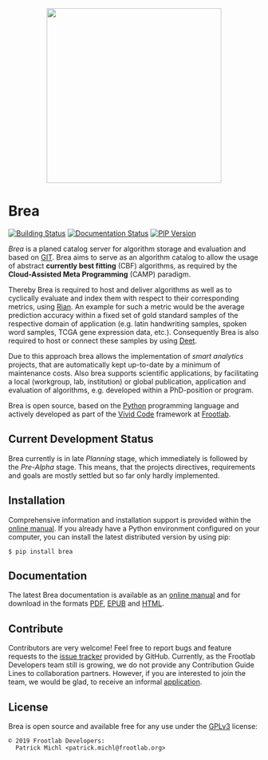 <div align="center">
  <img src="https://www.frootlab.org/images/fig/vivid-store.svg" width=350px>
</div>

Brea
====

[![Building Status](https://travis-ci.org/frootlab/brea.svg?branch=master)](https://travis-ci.org/frootlab/brea)
[![Documentation Status](https://readthedocs.org/projects/brea/badge/?version=latest)](https://brea.readthedocs.io/en/latest/?badge=latest)
[![PIP Version](https://badge.fury.io/py/brea.svg)](https://badge.fury.io/py/brea)

*Brea* is a planed catalog server for algorithm storage and evaluation and
based on [GIT](https://git-scm.com/). Brea aims to serve as an algorithm
catalog to allow the usage of abstract **currently best fitting** (CBF)
algorithms, as required by the **Cloud-Assisted Meta Programming** (CAMP)
paradigm.

Thereby Brea is required to host and deliver algorithms as well as to cyclically
evaluate and index them with respect to their corresponding metrics, using
[Rian](https://www.frootlab.org/rian). An example for such a metric would be the
average prediction accuracy within a fixed set of gold standard samples of the
respective domain of application (e.g. latin handwriting samples, spoken word
samples, TCGA gene expression data, etc.). Consequently Brea is also required to
host or connect these samples by using [Deet](https://www.frootlab.org/deet).

Due to this approach brea allows the implementation of *smart analytics*
projects, that are automatically kept up-to-date by a minimum of maintenance
costs. Also brea supports scientific applications, by facilitating a local
(workgroup, lab, institution) or global publication, application and evaluation
of algorithms, e.g. developed within a PhD-position or program.

Brea is open source, based on the [Python](https://www.python.org/)
programming language and actively developed as part of the
[Vivid Code](https://www.frootlab.org/vivid) framework at
[Frootlab](https://www.frootlab.org).

Current Development Status
--------------------------

Brea currently is in late *Planning* stage, which immediately is followed by
the *Pre-Alpha* stage. This means, that the projects directives, requirements
and goals are mostly settled but so far only hardly implemented.

Installation
------------

Comprehensive information and installation support is provided within the
[online manual](https://brea.readthedocs.io/en/latest/). If you already have a
Python environment configured on your computer, you can install the latest
distributed version by using pip:

    $ pip install brea

Documentation
-------------

The latest Brea documentation is available as an [online
manual](https://brea.readthedocs.io/en/latest/) and for download in the
formats [PDF](https://readthedocs.org/projects/brea/downloads/pdf/latest/),
[EPUB](https://readthedocs.org/projects/brea/downloads/epub/latest/) and
[HTML](https://readthedocs.org/projects/brea/downloads/htmlzip/latest/).

Contribute
----------

Contributors are very welcome! Feel free to report bugs and feature requests to
the [issue tracker](https://github.com/frootlab/brea/issues) provided by
GitHub. Currently, as the Frootlab Developers team still is growing, we do not
provide any Contribution Guide Lines to collaboration partners. However, if you
are interested to join the team, we would be glad, to receive an informal
[application](mailto:application@frootlab.org).

License
-------

Brea is open source and available free for any use under the
[GPLv3](https://www.gnu.org/licenses/gpl.html) license:

    © 2019 Frootlab Developers:
      Patrick Michl <patrick.michl@frootlab.org>
